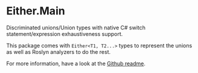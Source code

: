 # Either.Main

Discriminated unions/Union types with native C# switch statement/expression exhaustiveness support.

This package comes with `Either<T1, T2...>` types to represent the unions as well as Roslyn analyzers to do the rest.

For more information, have a look at the [Github readme](https://github.com/kharai-tor/Either?tab=readme-ov-file#either).
